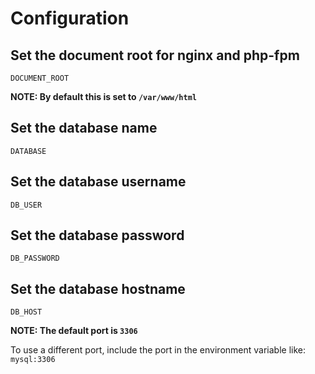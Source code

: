 # Configuration

## Set the document root for nginx and php-fpm

`DOCUMENT_ROOT`

**NOTE: By default this is set to `/var/www/html`**

## Set the database name

`DATABASE`

## Set the database username

`DB_USER`

## Set the database password

`DB_PASSWORD`

## Set the database hostname

`DB_HOST`

**NOTE: The default port is `3306`**

To use a different port, include the port in the environment variable like: `mysql:3306`
